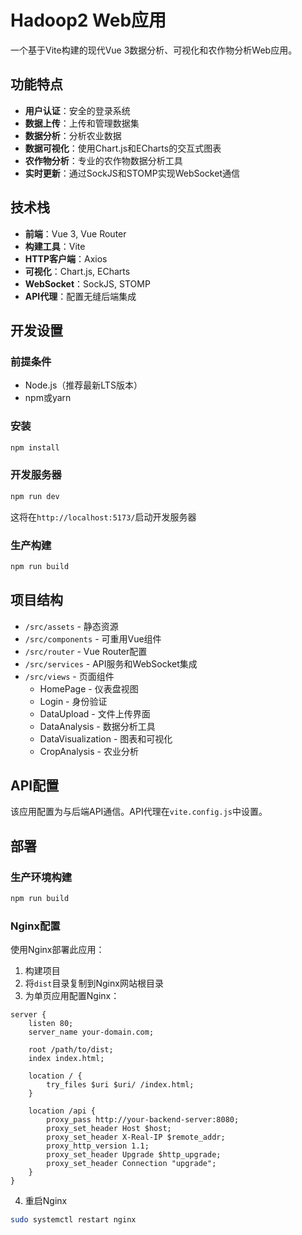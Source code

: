 # Hadoop2 Web应用

一个基于Vite构建的现代Vue 3数据分析、可视化和农作物分析Web应用。

## 功能特点

- **用户认证**：安全的登录系统
- **数据上传**：上传和管理数据集
- **数据分析**：分析农业数据
- **数据可视化**：使用Chart.js和ECharts的交互式图表
- **农作物分析**：专业的农作物数据分析工具
- **实时更新**：通过SockJS和STOMP实现WebSocket通信

## 技术栈

- **前端**：Vue 3, Vue Router
- **构建工具**：Vite
- **HTTP客户端**：Axios
- **可视化**：Chart.js, ECharts
- **WebSocket**：SockJS, STOMP
- **API代理**：配置无缝后端集成

## 开发设置

### 前提条件

- Node.js（推荐最新LTS版本）
- npm或yarn

### 安装

```sh
npm install
```

### 开发服务器

```sh
npm run dev
```

这将在`http://localhost:5173/`启动开发服务器

### 生产构建

```sh
npm run build
```

## 项目结构

- `/src/assets` - 静态资源
- `/src/components` - 可重用Vue组件
- `/src/router` - Vue Router配置
- `/src/services` - API服务和WebSocket集成
- `/src/views` - 页面组件
  - HomePage - 仪表盘视图
  - Login - 身份验证
  - DataUpload - 文件上传界面
  - DataAnalysis - 数据分析工具
  - DataVisualization - 图表和可视化
  - CropAnalysis - 农业分析

## API配置

该应用配置为与后端API通信。API代理在`vite.config.js`中设置。

## 部署

### 生产环境构建

```sh
npm run build
```

### Nginx配置

使用Nginx部署此应用：

1. 构建项目
2. 将`dist`目录复制到Nginx网站根目录
3. 为单页应用配置Nginx：

```nginx
server {
    listen 80;
    server_name your-domain.com;

    root /path/to/dist;
    index index.html;

    location / {
        try_files $uri $uri/ /index.html;
    }

    location /api {
        proxy_pass http://your-backend-server:8080;
        proxy_set_header Host $host;
        proxy_set_header X-Real-IP $remote_addr;
        proxy_http_version 1.1;
        proxy_set_header Upgrade $http_upgrade;
        proxy_set_header Connection "upgrade";
    }
}
```

4. 重启Nginx
```sh
sudo systemctl restart nginx
```
